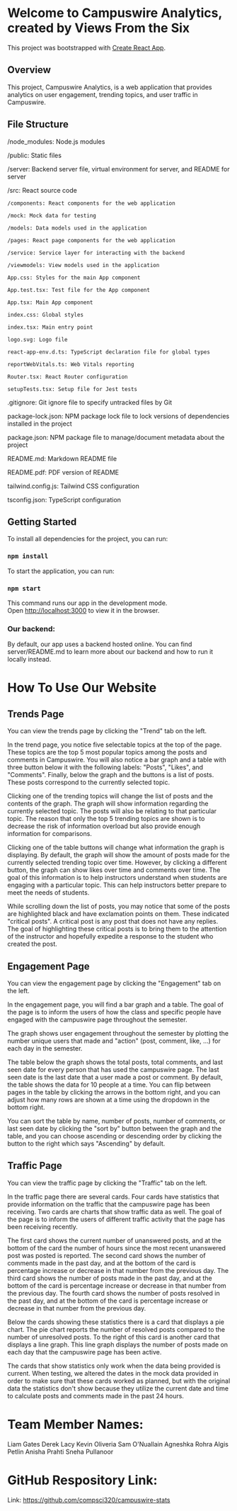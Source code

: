 # Welcome to Campuswire Analytics, created by Views From the Six

This project was bootstrapped with [Create React App](https://github.com/facebook/create-react-app).

## Overview

This project, Campuswire Analytics, is a web application that provides analytics on user engagement, trending topics, and user traffic in Campuswire.

## File Structure

/node_modules: Node.js modules

/public: Static files

/server: Backend server file, virtual environment for server, and README for server

/src: React source code

    /components: React components for the web application

    /mock: Mock data for testing

    /models: Data models used in the application

    /pages: React page components for the web application

    /service: Service layer for interacting with the backend

    /viewmodels: View models used in the application

    App.css: Styles for the main App component

    App.test.tsx: Test file for the App component
    
    App.tsx: Main App component

    index.css: Global styles

    index.tsx: Main entry point

    logo.svg: Logo file

    react-app-env.d.ts: TypeScript declaration file for global types

    reportWebVitals.ts: Web Vitals reporting

    Router.tsx: React Router configuration

    setupTests.tsx: Setup file for Jest tests  

.gitignore: Git ignore file to specify untracked files by Git

package-lock.json: NPM package lock file to lock versions of dependencies installed in the project

package.json: NPM package file to manage/document metadata about the project

README.md: Markdown README file

README.pdf: PDF version of README

tailwind.config.js: Tailwind CSS configuration

tsconfig.json: TypeScript configuration

## Getting Started

To install all dependencies for the project, you can run:

### `npm install`

To start the application, you can run:

### `npm start`

This command runs our app in the development mode.\
Open [http://localhost:3000](http://localhost:3000) to view it in the browser.

### Our backend:
By default, our app uses a backend hosted online. You can find server/README.md to learn more about our backend and how to run it locally instead.

# How To Use Our Website

## Trends Page
You can view the trends page by clicking the "Trend" tab on the left.

In the trend page, you notice five selectable topics at the top of the page. These topics are the top 5 most popular topics among the posts and comments in Campuswire. You will also notice a bar graph and a table with three button below it with the following labels: "Posts", "Likes", and "Comments". Finally, below the graph and the buttons is a list of posts. These posts correspond to the currently selected topic.

Clicking one of the trending topics will change the list of posts and the contents of the graph. The graph will show information regarding the currently selected topic. The posts will also be relating to that particular topic. The reason that only the top 5 trending topics are shown is to decrease the risk of information overload but also provide enough information for comparisons. 

Clicking one of the table buttons will change what information the graph is displaying. By default, the graph will show the amount of posts made for the currently selected trending topic over time. However, by clicking a different button, the graph can show likes over time and comments over time. The goal of this information is to help instructors understand when students are engaging with a particular topic. This can help instructors better prepare to meet the needs of students.

While scrolling down the list of posts, you may notice that some of the posts are highlighted black and have exclamation points on them. These indicated "critical posts". A critical post is any post that does not have any replies. The goal of highlighting these critical posts is to bring them to the attention of the instructor and hopefully expedite a response to the student who created the post. 

## Engagement Page
You can view the engagement page by clicking the "Engagement" tab on the left.

In the engagement page, you will find a bar graph and a table. The goal of the page is to inform the users of how the class and specific people have engaged with the campuswire page throughout the semester.

The graph shows user engagement throughout the semester by plotting the number unique users that made and "action" (post, comment, like, ...) for each day in the semester. 

The table below the graph shows the total posts, total comments, and last seen date for every person that has used the campuswire page. The last seen date is the last date that a user made a post or comment. By default, the table shows the data for 10 people at a time. You can flip between pages in the table by clicking the arrows in the bottom right, and you can adjust how many rows are shown at a time using the dropdown in the bottom right.

You can sort the table by name, number of posts, number of comments, or last seen date by clicking the "sort by" button between the graph and the table, and you can choose ascending or descending order by clicking the button to the right which says "Ascending" by default.


## Traffic Page
You can view the traffic page by clicking the "Traffic" tab on the left.

In the traffic page there are several cards. Four cards have statistics that provide information on the traffic that the campuswire page has been receiving. Two cards are charts that show traffic data as well. The goal of the page is to inform the users of different traffic activity that the page has been receiving recently.

The first card shows the current number of unanswered posts, and at the bottom of the card the number of hours since the most recent unanswered post was posted is reported. The second card shows the number of comments made in the past day, and at the bottom of the card is percentage increase or decrease in that number from the previous day. The third card shows the number of posts made in the past day, and at the bottom of the card is percentage increase or decrease in that number from the previous day. The fourth card shows the number of posts resolved in the past day, and at the bottom of the card is percentage increase or decrease in that number from the previous day.

Below the cards showing these statistics there is a card that displays a pie chart. The pie chart reports the number of resolved posts compared to the number of unresolved posts. To the right of this card is another card that displays a line graph. This line graph displays the number of posts made on each day that the campuswire page has been active. 

The cards that show statistics only work when the data being provided is current. When testing, we altered the dates in the mock data provided in order to make sure that these cards worked as planned, but with the original data the statistics don't show because they utilize the current date and time to calculate posts and comments made in the past 24 hours.

# Team Member Names:
Liam Gates
Derek Lacy
Kevin Oliveria
Sam O'Nuallain
Agneshka Rohra
Algis Petlin
Anisha Prahti
Sneha Pullanoor

# GitHub Respository Link:
Link: https://github.com/compsci320/campuswire-stats 